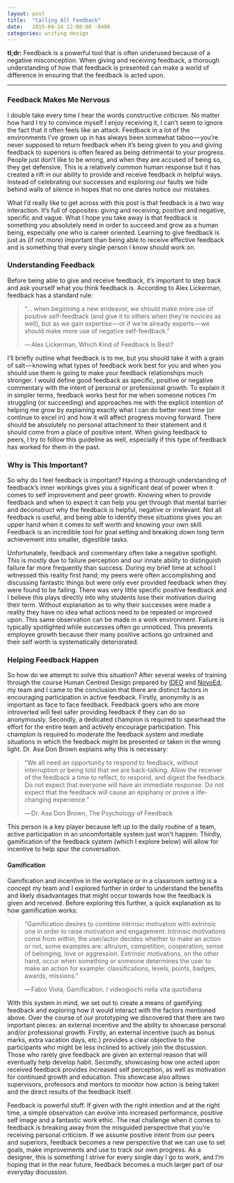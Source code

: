 ```yaml
---
layout: post
title:  "Calling All Feedback"
date:   2015-04-24 12:00:00 -0400
categories: writing design
---
```

**tl;dr:** Feedback is a powerful tool that is often underused because of a negative misconception. When giving and receiving feedback, a thorough understanding of how that feedback is presented can make a world of difference in ensuring that the feedback is acted upon.

<hr>

### Feedback Makes Me Nervous

I double take every time I hear the words constructive criticism. No matter how hard I try to convince myself I enjoy receiving it, I can’t seem to ignore the fact that it often feels like an attack. Feedback in a lot of the environments I’ve grown up in has always been somewhat taboo — you’re never supposed to return feedback when it’s being given to you and giving feedback to superiors is often feared as being detrimental to your progress. People just don’t like to be wrong, and when they are accused of being so, they get defensive. This is a relatively common human response but it has created a rift in our ability to provide and receive feedback in helpful ways. Instead of celebrating our successes and exploring our faults we hide behind walls of silence in hopes that no one dares notice our mistakes.

What I’d really like to get across with this post is that feedback is a two way interaction. It’s full of opposites: giving and receiving, positive and negative, specific and vague. What I hope you take away is that feedback is something you absolutely need in order to succeed and grow as a human being, especially one who is career oriented. Learning to give feedback is just as (if not more) important than being able to receive effective feedback and is something that every single person I know should work on.

### Understanding Feedback

Before being able to give and receive feedback, it’s important to step back and ask yourself what you think feedback is. According to Alex Lickerman, feedback has a standard rule:

>“… when beginning a new endeavor, we should make more use of positive self-feedback (and give it to others when they’re novices as well), but as we gain expertise — or if we’re already experts — we should make more use of negative self-feedback.”
>
>— Alex Lickerman, Which Kind of Feedback Is Best?

I’ll briefly outline what feedback is to me, but you should take it with a grain of salt — knowing what types of feedback work best for you and when you should use them is going to make your feedback relationships much stronger. I would define good feedback as specific, positive or negative commentary with the intent of personal or professional growth. To explain it in simpler terms, feedback works best for me when someone notices I’m struggling (or succeeding) and approaches me with the explicit intention of helping me grow by explaining exactly what I can do better next time (or continue to excel in) and how it will affect progress moving forward. There should be absolutely no personal attachment to their statement and it should come from a place of positive intent. When giving feedback to peers, I try to follow this guideline as well, especially if this type of feedback has worked for them in the past.

### Why is This Important?

So why do I feel feedback is important? Having a thorough understanding of feedback’s inner workings gives you a significant deal of power when it comes to self improvement and peer growth. Knowing when to provide feedback and when to expect it can help you get through that mental barrier and deconstruct why the feedback is helpful, negative or irrelevant. Not all feedback is useful, and being able to identify these situations gives you an upper hand when it comes to self worth and knowing your own skill. Feedback is an incredible tool for goal setting and breaking down long term achievement into smaller, digestible tasks.

Unfortunately, feedback and commentary often take a negative spotlight. This is mostly due to failure perception and our innate ability to distinguish failure far more frequently than success. During my brief time at school I witnessed this reality first hand; my peers were often accomplishing and discussing fantastic things but were only ever provided feedback when they were found to be failing. There was very little specific positive feedback and I believe this plays directly into why students lose their motivation during their term. Without explanation as to why their successes were made a reality they have no idea what actions need to be repeated or improved upon. This same observation can be made in a work environment. Failure is typically spotlighted while successes often go unnoticed. This prevents employee growth because their many positive actions go untrained and their self worth is systematically deteriorated.

### Helping Feedback Happen

So how do we attempt to solve this situation? After several weeks of training through the course Human Centred Design prepared by [IDEO](//www.ideo.com) and [NovoEd](//novoed.com), my team and I came to the conclusion that there are distinct factors in encouraging participation in active feedback. Firstly, anonymity is as important as face to face feedback. Feedback goers who are more introverted will feel safer providing feedback if they can do so anonymously. Secondly, a dedicated champion is required to spearhead the effort for the entire team and actively encourage participation. This champion is required to moderate the feedback system and mediate situations in which the feedback might be presented or taken in the wrong light. Dr. Asa Don Brown explains why this is necessary:

>“We all need an opportunity to respond to feedback, without interruption or being told that we are back-talking. Allow the receiver of the feedback a time to reflect, to respond, and digest the feedback. Do not expect that everyone will have an immediate response. Do not expect that the feedback will cause an epiphany or prove a life-changing experience.”
>
>— Dr. Asa Don Brown, The Psychology of Feedback

This person is a key player because left up to the daily routine of a team, active participation in an uncomfortable system just won’t happen. Thirdly, gamification of the feedback system (which I explore below) will allow for incentive to help spur the conversation.

#### Gamification

Gamification and incentive in the workplace or in a classroom setting is a concept my team and I explored further in order to understand the benefits and likely disadvantages that might occur towards how the feedback is given and received. Before exploring this further, a quick explanation as to how gamification works:

>“Gamification desires to combine intrinsic motivation with extrinsic one in order to raise motivation and engagement. Intrinsic motivations come from within, the user/actor decides whether to make an action or not, some examples are: altruism, competition, cooperation, sense of belonging, love or aggression. Extrinsic motivations, on the other hand, occur when something or someone determines the user to make an action for example: classifications, levels, points, badges, awards, missions.”
>
>— Fabio Viola, Gamification. I videogiochi nella vita quotidiana

With this system in mind, we set out to create a means of gamifying feedback and exploring how it would interact with the factors mentioned above. Over the course of our prototyping we discovered that there are two important pieces: an external incentive and the ability to showcase personal and/or professional growth. Firstly, an external incentive (such as bonus marks, extra vacation days, etc.) provides a clear objective to the participants who might be less inclined to actively join the discussion. Those who rarely give feedback are given an external reason that will eventually help develop habit. Secondly, showcasing how one acted upon received feedback provides increased self perception, as well as motivation for continued growth and education. This showcase also allows supervisors, professors and mentors to monitor how action is being taken and the direct results of the feedback itself.

Feedback is powerful stuff. If given with the right intention and at the right time, a simple observation can evolve into increased performance, positive self image and a fantastic work ethic. The real challenge when it comes to feedback is breaking away from the misguided perspective that you’re receiving personal criticism. If we assume positive intent from our peers and superiors, feedback becomes a new perspective that we can use to set goals, make improvements and use to track our own progress. As a designer, this is something I strive for every single day I go to work, and I’m hoping that in the near future, feedback becomes a much larger part of our everyday discussion.
